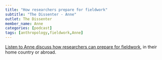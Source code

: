 ```yaml
---
title: "How researchers prepare for fieldwork"
subtitle: "The Dissenter - Anne"
outlet: The Dissenter
member_name: Anne
categories: [podcast]
tags: [anthropology,fieldwork,Anne]
---
```

[Listen to Anne discuss how researchers can prepare for fieldwork](https://open.spotify.com/episode/5QgWYCw5Vwi2CGiNef4Zsq), in their home country or abroad.
